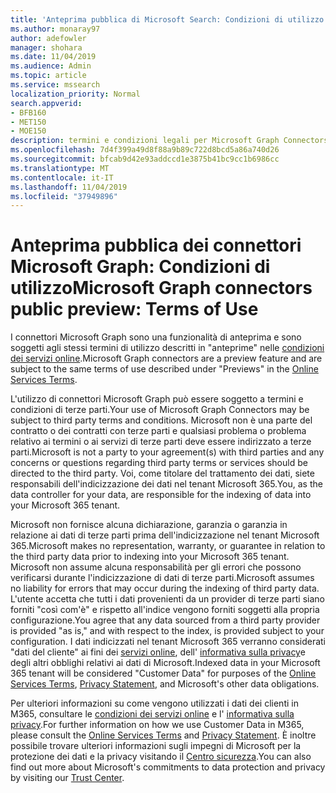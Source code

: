 ```yaml
---
title: 'Anteprima pubblica di Microsoft Search: Condizioni di utilizzo'
ms.author: monaray97
author: adefowler
manager: shohara
ms.date: 11/04/2019
ms.audience: Admin
ms.topic: article
ms.service: mssearch
localization_priority: Normal
search.appverid:
- BFB160
- MET150
- MOE150
description: termini e condizioni legali per Microsoft Graph Connectors Public Preview per Microsoft Search
ms.openlocfilehash: 7d4f399a49d8f88a9b89c722d8bcd5a86a740d26
ms.sourcegitcommit: bfcab9d42e93addccd1e3875b41bc9cc1b6986cc
ms.translationtype: MT
ms.contentlocale: it-IT
ms.lasthandoff: 11/04/2019
ms.locfileid: "37949896"
---
```

# <a name="microsoft-graph-connectors-public-preview-terms-of-use"></a><span data-ttu-id="cfbe3-103">Anteprima pubblica dei connettori Microsoft Graph: Condizioni di utilizzo</span><span class="sxs-lookup"><span data-stu-id="cfbe3-103">Microsoft Graph connectors public preview: Terms of Use</span></span>

<span data-ttu-id="cfbe3-104">I connettori Microsoft Graph sono una funzionalità di anteprima e sono soggetti agli stessi termini di utilizzo descritti in "anteprime" nelle [condizioni dei servizi online](http://www.microsoftvolumelicensing.com/Downloader.aspx?documenttype=OST&lang=English).</span><span class="sxs-lookup"><span data-stu-id="cfbe3-104">Microsoft Graph connectors are a preview feature and are subject to the same terms of use described under "Previews" in the [Online Services Terms](http://www.microsoftvolumelicensing.com/Downloader.aspx?documenttype=OST&lang=English).</span></span>

<span data-ttu-id="cfbe3-105">L'utilizzo di connettori Microsoft Graph può essere soggetto a termini e condizioni di terze parti.</span><span class="sxs-lookup"><span data-stu-id="cfbe3-105">Your use of Microsoft Graph Connectors may be subject to third party terms and conditions.</span></span> <span data-ttu-id="cfbe3-106">Microsoft non è una parte del contratto o dei contratti con terze parti e qualsiasi problema o problema relativo ai termini o ai servizi di terze parti deve essere indirizzato a terze parti.</span><span class="sxs-lookup"><span data-stu-id="cfbe3-106">Microsoft is not a party to your agreement(s) with third parties and any concerns or questions regarding third party terms or services should be directed to the third party.</span></span> <span data-ttu-id="cfbe3-107">Voi, come titolare del trattamento dei dati, siete responsabili dell'indicizzazione dei dati nel tenant Microsoft 365.</span><span class="sxs-lookup"><span data-stu-id="cfbe3-107">You, as the data controller for your data, are responsible for the indexing of data into your Microsoft 365 tenant.</span></span>

<span data-ttu-id="cfbe3-108">Microsoft non fornisce alcuna dichiarazione, garanzia o garanzia in relazione ai dati di terze parti prima dell'indicizzazione nel tenant Microsoft 365.</span><span class="sxs-lookup"><span data-stu-id="cfbe3-108">Microsoft makes no representation, warranty, or guarantee in relation to the third party data prior to indexing into your Microsoft 365 tenant.</span></span>  <span data-ttu-id="cfbe3-109">Microsoft non assume alcuna responsabilità per gli errori che possono verificarsi durante l'indicizzazione di dati di terze parti.</span><span class="sxs-lookup"><span data-stu-id="cfbe3-109">Microsoft assumes no liability for errors that may occur during the indexing of third party data.</span></span>  <span data-ttu-id="cfbe3-110">L'utente accetta che tutti i dati provenienti da un provider di terze parti siano forniti "così com'è" e rispetto all'indice vengono forniti soggetti alla propria configurazione.</span><span class="sxs-lookup"><span data-stu-id="cfbe3-110">You agree that any data sourced from a third party provider is provided "as is," and with respect to the index, is provided subject to your configuration.</span></span> <span data-ttu-id="cfbe3-111">I dati indicizzati nel tenant Microsoft 365 verranno considerati "dati del cliente" ai fini dei [servizi online](http://www.microsoftvolumelicensing.com/Downloader.aspx?documenttype=OST&lang=English), dell' [informativa sulla privacy](https://privacy.microsoft.com/privacystatement)e degli altri obblighi relativi ai dati di Microsoft.</span><span class="sxs-lookup"><span data-stu-id="cfbe3-111">Indexed data in your Microsoft 365 tenant will be considered "Customer Data" for purposes of the [Online Services Terms](http://www.microsoftvolumelicensing.com/Downloader.aspx?documenttype=OST&lang=English), [Privacy Statement](https://privacy.microsoft.com/privacystatement), and Microsoft's other data obligations.</span></span>

<span data-ttu-id="cfbe3-112">Per ulteriori informazioni su come vengono utilizzati i dati dei clienti in M365, consultare le [condizioni dei servizi online](http://www.microsoftvolumelicensing.com/Downloader.aspx?documenttype=OST&lang=English) e l' [informativa sulla privacy](https://privacy.microsoft.com/privacystatement).</span><span class="sxs-lookup"><span data-stu-id="cfbe3-112">For further information on how we use Customer Data in M365, please consult the [Online Services Terms](http://www.microsoftvolumelicensing.com/Downloader.aspx?documenttype=OST&lang=English) and [Privacy Statement](https://privacy.microsoft.com/privacystatement).</span></span> <span data-ttu-id="cfbe3-113">È inoltre possibile trovare ulteriori informazioni sugli impegni di Microsoft per la protezione dei dati e la privacy visitando il [Centro sicurezza](https://www.microsoft.com/trust-center).</span><span class="sxs-lookup"><span data-stu-id="cfbe3-113">You can also find out more about Microsoft's commitments to data protection and privacy by visiting our [Trust Center](https://www.microsoft.com/trust-center).</span></span>

